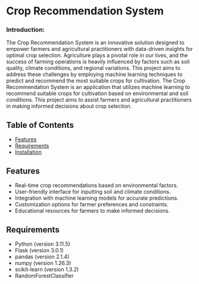 # Crop Recommendation System

### Introduction:
The Crop Recommendation System is an innovative solution designed to empower farmers and agricultural practitioners with data-driven insights for optimal crop selection. Agriculture plays a pivotal role in our lives, and the success of farming operations is heavily influenced by factors such as soil quality, climate conditions, and regional variations. This project aims to address these challenges by employing machine learning techniques to predict and recommend the most suitable crops for cultivation.
The Crop Recommendation System is an application that utilizes machine learning to recommend suitable crops for cultivation based on environmental and soil conditions. This project aims to assist farmers and agricultural practitioners in making informed decisions about crop selection.

## Table of Contents

- [Features](#features)
- [Requirements](#requirements)
- [Installation](#installation)

## Features

- Real-time crop recommendations based on environmental factors.
- User-friendly interface for inputting soil and climate conditions.
- Integration with machine learning models for accurate predictions.
- Customization options for farmer preferences and constraints.
- Educational resources for farmers to make informed decisions.

## Requirements

- Python (version 3.11.5)
- Flask (version 3.0.1)
- pandas (version 2.1.4)
- numpy (version 1.26.3)
- scikit-learn (version 1.3.2)
- RandomForestClassifier
